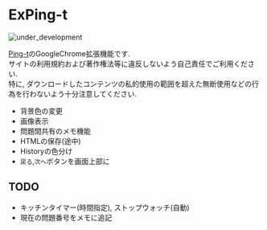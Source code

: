 # ExPing-t
![under_development](https://img.shields.io/badge/-%e9%96%8b%e7%99%ba%e4%b8%ad-important.svg)  

[Ping-t](https://ping-t.com/)のGoogleChrome拡張機能です.  
サイトの利用規約および著作権法等に違反しないよう自己責任でご利用ください.  
特に, ダウンロードしたコンテンツの私的使用の範囲を超えた無断使用などの行為を行わないよう十分注意してください.

* 背景色の変更  
* 画像表示  
* 問題間共有のメモ機能  
* HTMLの保存(途中)  
* Historyの色分け  
* `戻る`,`次へ`ボタンを画面上部に  

## TODO
* キッチンタイマー(時間指定), ストップウォッチ(自動)  
* 現在の問題番号をメモに追記  


